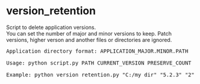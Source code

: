 # version_retention

Script to delete application versions.  
You can set the number of major and minor versions to keep. Patch versions, higher verson and another files or directories are ignored. 
<pre>
Application directory format: APPLICATION_MAJOR.MINOR.PATH

Usage: python script.py PATH CURRENT_VERSION PRESERVE_COUNT PRESERVE_MINOR_COUNT

Example: python version_retention.py "C:/my_dir" "5.2.3" "2" "3"
</pre>
